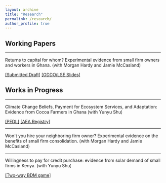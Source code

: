 ```yaml
---
layout: archive
title: "Research"
permalink: /research/
author_profile: true
---
```


Working Papers
------

***

Returns to capital for whom? Experimental evidence from small firm owners and workers in Ghana. (with Morgan Hardy and Jamie McCasland)

<a href="https://www.dropbox.com/scl/fi/zbp2s8shdw1v2xay0ff6r/ReturnsToCapitalForWhom.pdf" target="_blank">[Submitted Draft]</a> 
<a href="https://www.dropbox.com/s/6keyircu63siz3d/SEEFA_ODDO_slides.pdf" target="_blank">[ODDO/LSE Slides]</a>


Works in Progress
------

***

Climate Change Beliefs, Payment for Ecosystem Services, and Adaptation: Evidence from Cocoa Farmers in Ghana (with Yunyu Shu)

<a href="https://pedl.cepr.org/content/propagation-taste-climate-resilience-evidence-cocoa-value-chain-ghana-0" target="_blank">[PEDL]</a>
<a href="https://www.socialscienceregistry.org/trials/11145" target="_blank">[AEA Registry]</a>

***

Won't you hire your neighboring firm owner? Experimental evidence on the benefits of small firm consolidation. (with Morgan Hardy and Jamie McCasland)

*** 

Willingness to pay for credit purchase: evidence from solar demand of small firms in Kenya. (with Yunyu Shu)

<a href="" target="_blank">[Two-way BDM game]</a>



